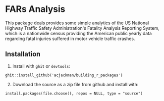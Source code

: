 # FARs Analysis

This package deals provides some simple analytics of the US National Highway Traffic Safety Administration's Fatality Analysis Reporting System, which is a nationwide census providing the American public yearly data regarding fatal injuries suffered in motor vehicle traffic crashes.

## Installation

1. Install with `ghit` or `devtools`:

```
ghit::install_github('acjackman/building_r_packages')
```

2. Download the source as a zip file from github and install with:

```
install.packages(file.choose(), repos = NULL, type = "source")
```

